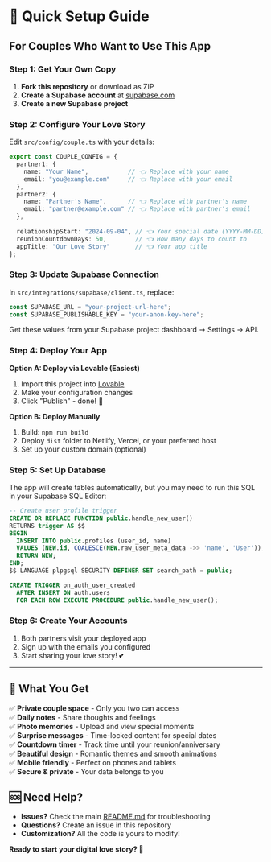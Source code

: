 # 🚀 Quick Setup Guide

## For Couples Who Want to Use This App

### Step 1: Get Your Own Copy
1. **Fork this repository** or download as ZIP
2. **Create a Supabase account** at [supabase.com](https://supabase.com)
3. **Create a new Supabase project**

### Step 2: Configure Your Love Story
Edit `src/config/couple.ts` with your details:

```typescript
export const COUPLE_CONFIG = {
  partner1: {
    name: "Your Name",           // 👈 Replace with your name
    email: "you@example.com"     // 👈 Replace with your email
  },
  partner2: {
    name: "Partner's Name",      // 👈 Replace with partner's name  
    email: "partner@example.com" // 👈 Replace with partner's email
  },
  
  relationshipStart: "2024-09-04", // 👈 Your special date (YYYY-MM-DD)
  reunionCountdownDays: 50,        // 👈 How many days to count to
  appTitle: "Our Love Story"       // 👈 Your app title
};
```

### Step 3: Update Supabase Connection
In `src/integrations/supabase/client.ts`, replace:

```typescript
const SUPABASE_URL = "your-project-url-here";
const SUPABASE_PUBLISHABLE_KEY = "your-anon-key-here";
```

Get these values from your Supabase project dashboard → Settings → API.

### Step 4: Deploy Your App

**Option A: Deploy via Lovable (Easiest)**
1. Import this project into [Lovable](https://lovable.dev)
2. Make your configuration changes
3. Click "Publish" - done! 🎉

**Option B: Deploy Manually**
1. Build: `npm run build`  
2. Deploy `dist` folder to Netlify, Vercel, or your preferred host
3. Set up your custom domain (optional)

### Step 5: Set Up Database
The app will create tables automatically, but you may need to run this SQL in your Supabase SQL Editor:

```sql
-- Create user profile trigger
CREATE OR REPLACE FUNCTION public.handle_new_user()
RETURNS trigger AS $$
BEGIN
  INSERT INTO public.profiles (user_id, name)
  VALUES (NEW.id, COALESCE(NEW.raw_user_meta_data ->> 'name', 'User'));
  RETURN NEW;
END;
$$ LANGUAGE plpgsql SECURITY DEFINER SET search_path = public;

CREATE TRIGGER on_auth_user_created
  AFTER INSERT ON auth.users
  FOR EACH ROW EXECUTE PROCEDURE public.handle_new_user();
```

### Step 6: Create Your Accounts
1. Both partners visit your deployed app
2. Sign up with the emails you configured
3. Start sharing your love story! 💕

---

## 🎯 What You Get

✅ **Private couple space** - Only you two can access  
✅ **Daily notes** - Share thoughts and feelings  
✅ **Photo memories** - Upload and view special moments  
✅ **Surprise messages** - Time-locked content for special dates  
✅ **Countdown timer** - Track time until your reunion/anniversary  
✅ **Beautiful design** - Romantic themes and smooth animations  
✅ **Mobile friendly** - Perfect on phones and tablets  
✅ **Secure & private** - Your data belongs to you  

## 🆘 Need Help?

- **Issues?** Check the main [README.md](./README.md) for troubleshooting
- **Questions?** Create an issue in this repository  
- **Customization?** All the code is yours to modify!

**Ready to start your digital love story? 💝**